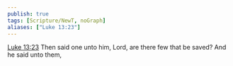 ```yaml
---
publish: true
tags: [Scripture/NewT, noGraph]
aliases: ["Luke 13:23"]
---
```

[Luke 13:23](https://churchofjesuschrist.org/study/scriptures/nt/luke/13?lang=eng&id=p23#p23) Then said one unto him, Lord, are there few that be saved? And he said unto them,
